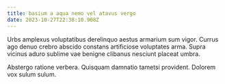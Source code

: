 ```yaml
---
title: basium a aqua nemo vel atavus vergo
date: 2023-10-27T22:38:10.908Z
---
```


Urbs amplexus voluptatibus derelinquo aestus armarium sum vigor. Currus ago denuo crebro abscido constans artificiose voluptates arma. Supra vicinus aduro sublime vae benigne clibanus nesciunt placeat umbra.

Abstergo ratione verbera. Quisquam damnatio tametsi provident. Dolorem vox sulum sulum.
